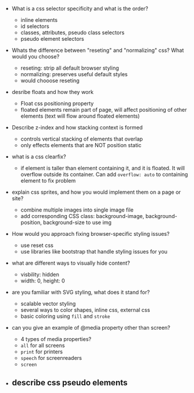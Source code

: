 - What is a css selector specificity and what is the order?
  - inline elements
  - id selectors
  - classes, attributes, pseudo class selectors
  - pseudo element selectors 

- Whats the difference between "reseting" and "normalizing" css? What would you choose?
  - reseting: strip all default browser styling
  - normalizing: preserves useful default styles
  - would chooose reseting 

- desribe floats and how they work
  - Float css positioning property
  - floated elements remain part of page, will affect positioning of other elements (text will flow around floated elements)

- Describe z-index and how stacking context is formed
  - controls vertical stacking of elements that overlap
  - only effects elements that are NOT position static

- what is a css clearfix?
  - if element is taller than element containing it, and it is floated. It will overflow outside its container. Can add `overflow: auto` to containing element to fix problem

- explain css sprites, and how you would implement them on a page or site?
  - combine multiple images into single image file 
  - add corresponding CSS class: background-image, background-position, background-size to use img

- How would you approach fixing browser-specific styling issues?
  - use reset css
  - use libraries like bootstrap that handle styling issues for you

- what are different ways to visually hide content?
  - visbility: hidden 
  - width: 0, height: 0 

- are you familiar with SVG styling, what does it stand for?
  - scalable vector styling 
  - several ways to color shapes, inline css, external css
  - basic coloring using `fill` and `stroke`

- can you give an example of @media property other than screen?
  - 4 types of media properties?
  - `all` for all screens
  - `print` for printers 
  - `speech` for screenreaders 
  - `screen` 

- describe css pseudo elements 
  - 